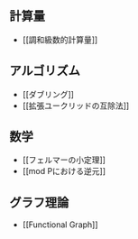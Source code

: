 ## 計算量
- [[調和級数的計算量]]

## アルゴリズム
- [[ダブリング]]
- [[拡張ユークリッドの互除法]]

## 数学
- [[フェルマーの小定理]]
- [[mod Pにおける逆元]]

## グラフ理論
- [[Functional Graph]]
